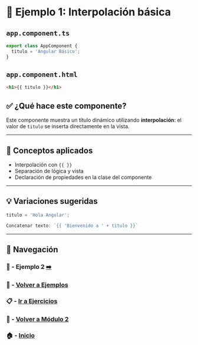 # 🧪 Ejemplo 1: Interpolación básica

## `app.component.ts`
```ts
export class AppComponent {
  titulo = 'Angular Básico';
}
```

## `app.component.html`
```html
<h1>{{ titulo }}</h1>
```

## ✅ ¿Qué hace este componente?
Este componente muestra un título dinámico utilizando **interpolación**: el valor de `titulo` se inserta directamente en la vista.

---

## 🧠 Conceptos aplicados
- Interpolación con `{{ }}`
- Separación de lógica y vista
- Declaración de propiedades en la clase del componente


---

## 💡 Variaciones sugeridas
```ts
titulo = 'Hola Angular';
```
```ts
Concatenar texto: `{{ 'Bienvenido a ' + titulo }}`
```


---

## 🔁 Navegación

### 🧪 - Ejemplo 2 [➡️](./Ejemplo_2.md)

### 🧪 - [Volver a Ejemplos](../README.md)

### 📋 - [Ir a Ejercicios](../../Ejercicios/README.md)

### 📘 - [Volver a Módulo 2](../../Modulo_2.md)

### 🏠 - [Inicio](../../../README.md)
